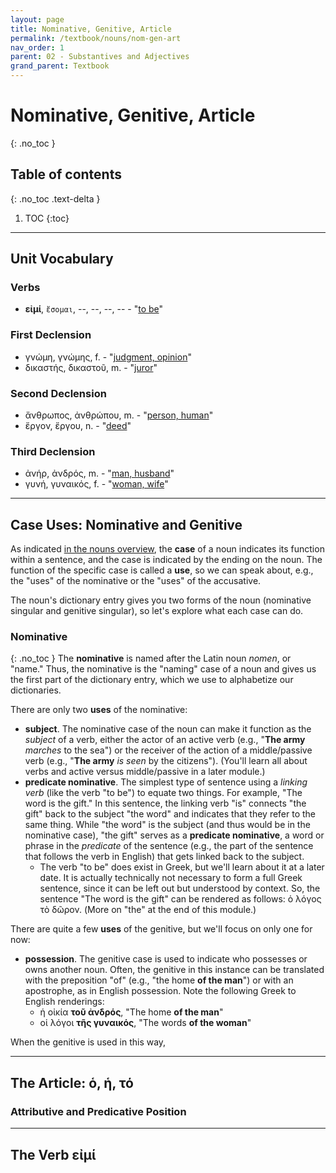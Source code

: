 ```yaml
---
layout: page
title: Nominative, Genitive, Article
permalink: /textbook/nouns/nom-gen-art
nav_order: 1
parent: 02 - Substantives and Adjectives
grand_parent: Textbook
---
```


# Nominative, Genitive, Article
{: .no_toc }

## Table of contents
{: .no_toc .text-delta }

1. TOC
{:toc}

***

## Unit Vocabulary

### Verbs

* **εἰμί**, `ἔσομαι`, --, --, --, -- - "[to be](https://logeion.uchicago.edu/εἰμί)"

### First Declension

* γνώμη, γνώμης, f. - "[judgment, opinion](https://logeion.uchicago.edu/γνώμη)"
* δικαστής, δικαστοῦ, m. - "[juror](https://logeion.uchicago.edu/δικαστής)"

### Second Declension

* ἄνθρωπος, ἀνθρώπου, m. - "[person, human](https://logeion.uchicago.edu/ἄνθρωπος)"
* ἔργον, ἔργου, n. - "[deed](https://logeion.uchicago.edu/ἔργον)"

### Third Declension

* ἀνήρ, ἀνδρός, m. - "[man, husband](https://logeion.uchicago.edu/ἀνήρ)"
* γυνή, γυναικός, f. - "[woman, wife](https://logeion.uchicago.edu/γυνή)"

***

## Case Uses: Nominative and Genitive

As indicated [in the nouns overview](nouns-overview), the **case** of a noun indicates its function within a sentence, and the case is indicated by the ending on the noun. The function of the specific case is called a **use**, so we can speak about, e.g., the "uses" of the nominative or the "uses" of the accusative.

The noun's dictionary entry gives you two forms of the noun (nominative singular and genitive singular), so let's explore what each case can do.

### Nominative
{: .no_toc }
The **nominative** is named after the Latin noun *nomen*, or "name." Thus, the nominative is the "naming" case of a noun and gives us the first part of the dictionary entry, which we use to alphabetize our dictionaries.

There are only two **uses** of the nominative:
* **subject**. The nominative case of the noun can make it function as the *subject* of a verb, either the actor of an active verb (e.g., "**The army** *marches* to the sea") or the receiver of the action of a middle/passive verb (e.g., "**The army** *is seen* by the citizens"). (You'll learn all about verbs and active versus middle/passive in a later module.)
* **predicate nominative**. The simplest type of sentence using a *linking verb* (like the verb "to be") to equate two things. For example, "The word is the gift." In this sentence, the linking verb "is" connects "the gift" back to the subject "the word" and indicates that they refer to the same thing. While "the word" is the subject (and thus would be in the nominative case), "the gift" serves as a **predicate nominative**, a word or phrase in the *predicate* of the sentence (e.g., the part of the sentence that follows the verb in English) that gets linked back to the subject.
  * The verb "to be" does exist in Greek, but we'll learn about it at a later date. It is actually technically not necessary to form a full Greek sentence, since it can be left out but understood by context. So, the sentence "The word is the gift" can be rendered as follows: ὁ λόγος τὸ δῶρον. (More on "the" at the end of this module.)

There are quite a few **uses** of the genitive, but we'll focus on only one for now:
* **possession**. The genitive case is used to indicate who possesses or owns another noun. Often, the genitive in this instance can be translated with the preposition "of" (e.g., "the home **of the man**") or with an apostrophe, as in English possession. Note the following Greek to English renderings:
  * ἡ οἰκία **τοῦ ἀνδρός**, "The home **of the man**"
  * οἱ λόγοι **τῆς γυναικός**, "The words **of the woman**"

When the genitive is used in this way,

***

## The Article: ὁ, ἡ, τό

### Attributive and Predicative Position



***

## The Verb εἰμί
